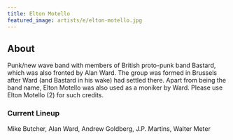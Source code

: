 ```yaml
---
title: Elton Motello
featured_image: artists/e/elton-motello.jpg
---
```

## About

Punk/new wave band with members of British proto-punk band Bastard, which was also fronted by Alan Ward. The group was formed in Brussels after Ward (and Bastard in his wake) had settled there. Apart from being the band name, Elton Motello was also used as a moniker by Ward. Please use Elton Motello (2) for such credits.

### Current Lineup

Mike Butcher, Alan Ward, Andrew Goldberg, J.P. Martins, Walter Meter

